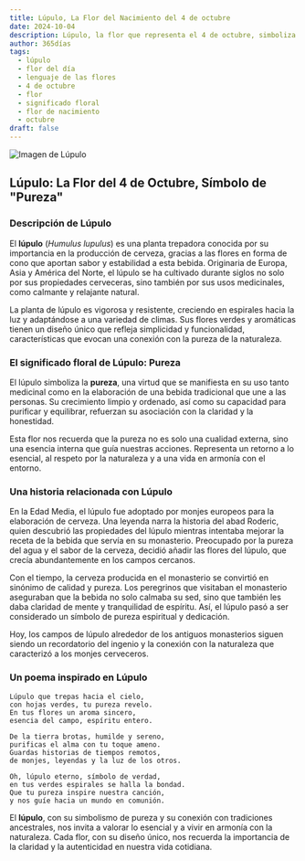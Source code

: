 ```yaml
---
title: Lúpulo, La Flor del Nacimiento del 4 de octubre
date: 2024-10-04
description: Lúpulo, la flor que representa el 4 de octubre, simboliza Pureza. Descubre su fascinante historia, significado en el lenguaje de las flores y una poesía que celebra su belleza.
author: 365días
tags:
  - lúpulo
  - flor del día
  - lenguaje de las flores
  - 4 de octubre
  - flor
  - significado floral
  - flor de nacimiento
  - octubre
draft: false
---
```



![Imagen de Lúpulo](https://cdn.pixabay.com/photo/2014/08/04/18/12/hop-vines-409870_1280.jpg#center)


## Lúpulo: La Flor del 4 de Octubre, Símbolo de "Pureza"

### Descripción de Lúpulo

El **lúpulo** (_Humulus lupulus_) es una planta trepadora conocida por su importancia en la producción de cerveza, gracias a las flores en forma de cono que aportan sabor y estabilidad a esta bebida. Originaria de Europa, Asia y América del Norte, el lúpulo se ha cultivado durante siglos no solo por sus propiedades cerveceras, sino también por sus usos medicinales, como calmante y relajante natural.

La planta de lúpulo es vigorosa y resistente, creciendo en espirales hacia la luz y adaptándose a una variedad de climas. Sus flores verdes y aromáticas tienen un diseño único que refleja simplicidad y funcionalidad, características que evocan una conexión con la pureza de la naturaleza.

### El significado floral de Lúpulo: Pureza

El lúpulo simboliza la **pureza**, una virtud que se manifiesta en su uso tanto medicinal como en la elaboración de una bebida tradicional que une a las personas. Su crecimiento limpio y ordenado, así como su capacidad para purificar y equilibrar, refuerzan su asociación con la claridad y la honestidad.

Esta flor nos recuerda que la pureza no es solo una cualidad externa, sino una esencia interna que guía nuestras acciones. Representa un retorno a lo esencial, al respeto por la naturaleza y a una vida en armonía con el entorno.

### Una historia relacionada con Lúpulo

En la Edad Media, el lúpulo fue adoptado por monjes europeos para la elaboración de cerveza. Una leyenda narra la historia del abad Roderic, quien descubrió las propiedades del lúpulo mientras intentaba mejorar la receta de la bebida que servía en su monasterio. Preocupado por la pureza del agua y el sabor de la cerveza, decidió añadir las flores del lúpulo, que crecía abundantemente en los campos cercanos.

Con el tiempo, la cerveza producida en el monasterio se convirtió en sinónimo de calidad y pureza. Los peregrinos que visitaban el monasterio aseguraban que la bebida no solo calmaba su sed, sino que también les daba claridad de mente y tranquilidad de espíritu. Así, el lúpulo pasó a ser considerado un símbolo de pureza espiritual y dedicación.

Hoy, los campos de lúpulo alrededor de los antiguos monasterios siguen siendo un recordatorio del ingenio y la conexión con la naturaleza que caracterizó a los monjes cerveceros.

### Un poema inspirado en Lúpulo

```
Lúpulo que trepas hacia el cielo,  
con hojas verdes, tu pureza revelo.  
En tus flores un aroma sincero,  
esencia del campo, espíritu entero.

De la tierra brotas, humilde y sereno,  
purificas el alma con tu toque ameno.  
Guardas historias de tiempos remotos,  
de monjes, leyendas y la luz de los otros.

Oh, lúpulo eterno, símbolo de verdad,  
en tus verdes espirales se halla la bondad.  
Que tu pureza inspire nuestra canción,  
y nos guíe hacia un mundo en comunión.
```

El **lúpulo**, con su simbolismo de pureza y su conexión con tradiciones ancestrales, nos invita a valorar lo esencial y a vivir en armonía con la naturaleza. Cada flor, con su diseño único, nos recuerda la importancia de la claridad y la autenticidad en nuestra vida cotidiana.